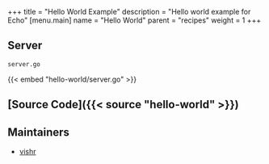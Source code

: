 +++
title = "Hello World Example"
description = "Hello world example for Echo"
[menu.main]
  name = "Hello World"
  parent = "recipes"
  weight = 1
+++

## Server

`server.go`

{{< embed "hello-world/server.go" >}}

## [Source Code]({{< source "hello-world" >}})

## Maintainers

- [vishr](https://github.com/vishr)
